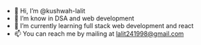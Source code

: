 - 👋 Hi, I’m @kushwah-lalit
- 👀 I’m know in DSA and web development
- 🌱 I’m currently learning full stack web development and react
- 📫 You can reach me by mailing at lalit241998@gmail.com

<!---
kushwah-lalit/kushwah-lalit is a ✨ special ✨ repository because its `README.md` (this file) appears on your GitHub profile.
You can click the Preview link to take a look at your changes.
--->
